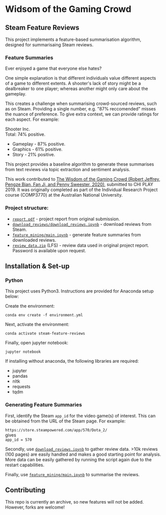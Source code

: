 # Widsom of the Gaming Crowd
## Steam Feature Reviews

This project implements a feature-based summarisation algorithm, designed for summarisaing Steam reviews.

### Feature Summaries

Ever enjoyed a game that everyone else hates? 

One simple explanation is that different individuals value different aspects of a game to different extents. A shooter's lack of story might be a dealbreaker to one player; whereas another might only care about the gameplay.

This creates a challenge when summarising crowd-sourced reviews, such as on Steam. Providing a single number, e.g. "87% reccomended" misses the nuance of preference. To give extra context, we can provide ratings for each aspect. For example: 

Shooter Inc. <br/>
Total: 74% positive. <br/>
* Gameplay - 87% positive.
* Graphics - 61% positive.
* Story - 21% positive.

This project provides a baseline algorithm to generate these summarises from text reviews via topic extraction and sentiment analysis.

This work contributed to [The Wisdom of the Gaming Crowd (Robert Jeffrey, Pengze Bian, Fan Ji, and Penny Sweester, 2020)](https://dl.acm.org/doi/10.1145/3383668.3419915), submitted to CHI PLAY 2019. It was originally completed as part of the Individual Research Project course (COMP3770) at the Australian National University.

### Project structure:

* [`report.pdf`](report.pdf) - project report from original submission.
* [`download_reviews/download_reviews.ipynb`](download_reviews/download_reviews.ipynb) - download reviews from Steam.
* [`feature_mining/main.ipynb`](feature_mining/main.ipynb) - generate feature summaries from downloaded reviews.
* [`review_data.zip`](review_data.zip) (LFS) - review data used in original project report. Password is available upon request.

## Installation & Set-up
### Python
This project uses Python3. Instructions are provided for Anaconda setup below:

Create the environment:
```shell
conda env create -f environment.yml
```
Next, activate the environment:
```shell
conda activate steam-feature-reviews
```

Finally, open jupyter notebook:
```shell
jupyter notebook
```

If installing without anaconda, the following libraries are required:

* jupyter
* pandas
* nltk
* requests
* tqdm

### Generating Feature Summaries
First, identify the Steam `app_id` for the video game(s) of interest. This can be obtained from the URL of the Steam page. For example:

`https://store.steampowered.com/app/570/Dota_2/`<br/>
gives<br/>
`app_id = 570`

Secondly, use [`download_reviews.ipynb`](download_reviews/download_reviews.ipynb) to gather review data. >10k reviews (100 pages) are easily handled and makes a good starting point for analysis. More data can be easily gathered by running the script again due to the restart capabilities.

Finally, use [`feature_mining/main.ipynb`](feature_mining/main.ipynb) to summarise the reviews.

## Contributing

This repo is currently an archive, so new features will not be added. 
However, forks are welcome! 
